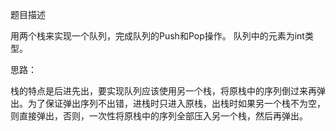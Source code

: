 题目描述

用两个栈来实现一个队列，完成队列的Push和Pop操作。 队列中的元素为int类型。

思路：

栈的特点是后进先出，要实现队列应该使用另一个栈，将原栈中的序列倒过来再弹出。为了保证弹出序列不出错，进栈时只进入原栈，出栈时如果另一个栈不为空，则直接弹出，否则，一次性将原栈中的序列全部压入另一个栈，然后再弹出。
